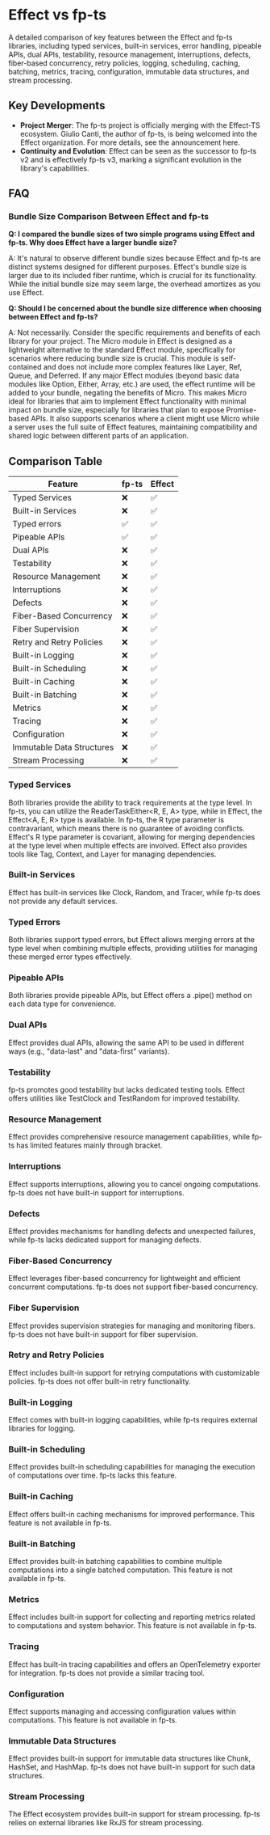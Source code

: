 # Effect vs fp-ts

A detailed comparison of key features between the Effect and fp-ts libraries, including typed services, built-in services, error handling, pipeable APIs, dual APIs, testability, resource management, interruptions, defects, fiber-based concurrency, retry policies, logging, scheduling, caching, batching, metrics, tracing, configuration, immutable data structures, and stream processing.

## Key Developments

- **Project Merger**: The fp-ts project is officially merging with the Effect-TS ecosystem. Giulio Canti, the author of fp-ts, is being welcomed into the Effect organization. For more details, see the announcement here.
- **Continuity and Evolution**: Effect can be seen as the successor to fp-ts v2 and is effectively fp-ts v3, marking a significant evolution in the library's capabilities.

## FAQ

### Bundle Size Comparison Between Effect and fp-ts

**Q: I compared the bundle sizes of two simple programs using Effect and fp-ts. Why does Effect have a larger bundle size?**

A: It's natural to observe different bundle sizes because Effect and fp-ts are distinct systems designed for different purposes. Effect's bundle size is larger due to its included fiber runtime, which is crucial for its functionality. While the initial bundle size may seem large, the overhead amortizes as you use Effect.

**Q: Should I be concerned about the bundle size difference when choosing between Effect and fp-ts?**

A: Not necessarily. Consider the specific requirements and benefits of each library for your project. The Micro module in Effect is designed as a lightweight alternative to the standard Effect module, specifically for scenarios where reducing bundle size is crucial. This module is self-contained and does not include more complex features like Layer, Ref, Queue, and Deferred. If any major Effect modules (beyond basic data modules like Option, Either, Array, etc.) are used, the effect runtime will be added to your bundle, negating the benefits of Micro. This makes Micro ideal for libraries that aim to implement Effect functionality with minimal impact on bundle size, especially for libraries that plan to expose Promise-based APIs. It also supports scenarios where a client might use Micro while a server uses the full suite of Effect features, maintaining compatibility and shared logic between different parts of an application.

## Comparison Table

| Feature                   | fp-ts | Effect |
| ------------------------- | ----- | ------ |
| Typed Services            | ❌    | ✅     |
| Built-in Services         | ❌    | ✅     |
| Typed errors              | ✅    | ✅     |
| Pipeable APIs             | ✅    | ✅     |
| Dual APIs                 | ❌    | ✅     |
| Testability               | ❌    | ✅     |
| Resource Management       | ❌    | ✅     |
| Interruptions             | ❌    | ✅     |
| Defects                   | ❌    | ✅     |
| Fiber-Based Concurrency   | ❌    | ✅     |
| Fiber Supervision         | ❌    | ✅     |
| Retry and Retry Policies  | ❌    | ✅     |
| Built-in Logging          | ❌    | ✅     |
| Built-in Scheduling       | ❌    | ✅     |
| Built-in Caching          | ❌    | ✅     |
| Built-in Batching         | ❌    | ✅     |
| Metrics                   | ❌    | ✅     |
| Tracing                   | ❌    | ✅     |
| Configuration             | ❌    | ✅     |
| Immutable Data Structures | ❌    | ✅     |
| Stream Processing         | ❌    | ✅     |

### Typed Services

Both libraries provide the ability to track requirements at the type level. In fp-ts, you can utilize the ReaderTaskEither<R, E, A> type, while in Effect, the Effect<A, E, R> type is available. In fp-ts, the R type parameter is contravariant, which means there is no guarantee of avoiding conflicts. Effect's R type parameter is covariant, allowing for merging dependencies at the type level when multiple effects are involved. Effect also provides tools like Tag, Context, and Layer for managing dependencies.

### Built-in Services

Effect has built-in services like Clock, Random, and Tracer, while fp-ts does not provide any default services.

### Typed Errors

Both libraries support typed errors, but Effect allows merging errors at the type level when combining multiple effects, providing utilities for managing these merged error types effectively.

### Pipeable APIs

Both libraries provide pipeable APIs, but Effect offers a .pipe() method on each data type for convenience.

### Dual APIs

Effect provides dual APIs, allowing the same API to be used in different ways (e.g., "data-last" and "data-first" variants).

### Testability

fp-ts promotes good testability but lacks dedicated testing tools. Effect offers utilities like TestClock and TestRandom for improved testability.

### Resource Management

Effect provides comprehensive resource management capabilities, while fp-ts has limited features mainly through bracket.

### Interruptions

Effect supports interruptions, allowing you to cancel ongoing computations. fp-ts does not have built-in support for interruptions.

### Defects

Effect provides mechanisms for handling defects and unexpected failures, while fp-ts lacks dedicated support for managing defects.

### Fiber-Based Concurrency

Effect leverages fiber-based concurrency for lightweight and efficient concurrent computations. fp-ts does not support fiber-based concurrency.

### Fiber Supervision

Effect provides supervision strategies for managing and monitoring fibers. fp-ts does not have built-in support for fiber supervision.

### Retry and Retry Policies

Effect includes built-in support for retrying computations with customizable policies. fp-ts does not offer built-in retry functionality.

### Built-in Logging

Effect comes with built-in logging capabilities, while fp-ts requires external libraries for logging.

### Built-in Scheduling

Effect provides built-in scheduling capabilities for managing the execution of computations over time. fp-ts lacks this feature.

### Built-in Caching

Effect offers built-in caching mechanisms for improved performance. This feature is not available in fp-ts.

### Built-in Batching

Effect provides built-in batching capabilities to combine multiple computations into a single batched computation. This feature is not available in fp-ts.

### Metrics

Effect includes built-in support for collecting and reporting metrics related to computations and system behavior. This feature is not available in fp-ts.

### Tracing

Effect has built-in tracing capabilities and offers an OpenTelemetry exporter for integration. fp-ts does not provide a similar tracing tool.

### Configuration

Effect supports managing and accessing configuration values within computations. This feature is not available in fp-ts.

### Immutable Data Structures

Effect provides built-in support for immutable data structures like Chunk, HashSet, and HashMap. fp-ts does not have built-in support for such data structures.

### Stream Processing

The Effect ecosystem provides built-in support for stream processing. fp-ts relies on external libraries like RxJS for stream processing.